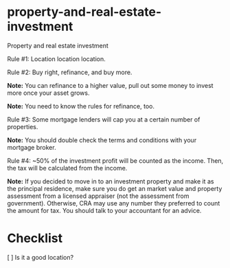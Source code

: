 # property-and-real-estate-investment
Property and real estate investment

Rule #1: Location location location.

Rule #2: Buy right, refinance, and buy more.

**Note:** You can refinance to a higher value, pull out some money to invest more once your asset grows.

**Note:** You need to know the rules for refinance, too.

Rule #3: Some mortgage lenders will cap you at a certain number of properties.

**Note:** You should double check the terms and conditions with your mortgage broker.

Rule #4: ~50% of the investment profit will be counted as the income. Then, the tax will be calculated from the income.

**Note:** If you decided to move in to an investment property and make it as the principal residence, make sure you do get an market value and property assessment from a licensed appraiser (not the assessment from government). Otherwise, CRA may use any number they preferred to count the amount for tax. You should talk to your accountant for an advice.

# Checklist

[ ] Is it a good location?
